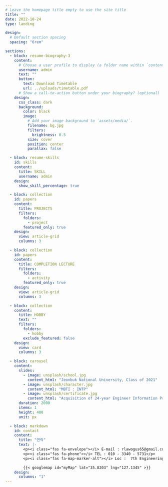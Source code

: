 ```yaml
---
# Leave the homepage title empty to use the site title
title: ""
date: 2022-10-24
type: landing

design:
  # Default section spacing
  spacing: "6rem"

sections:
  - block: resume-biography-3
    content:
      # Choose a user profile to display (a folder name within `content/authors/`)
      username: admin
      text: ""
      button:
        text: Download Timetable
        url: ../uploads/timetable.pdf
      # Show a call-to-action button under your biography? (optional)
    design:
      css_class: dark
      background:
        color: black
        image:
          # Add your image background to `assets/media/`.
          filename: bg.jpg
          filters:
            brightness: 0.5
          size: cover
          position: center
          parallax: false

  - block: resume-skills
    id: skills
    content:
      title: SKILL
      username: admin
    design:
      show_skill_percentage: true

  - block: collection
    id: papers
    content:
      title: PROJECTS
      filters:
        folders:
          - project
        featured_only: true
    design:
      view: article-grid
      columns: 3

  - block: collection
    id: papers
    content:
      title: COMPLETION LECTURE
      filters:
        folders:
          - activity
        featured_only: true
    design:
      view: article-grid
      columns: 3

  - block: collection
    content:
      title: HOBBY
      text: ""
      filters:
        folders:
          - hobby
        exclude_featured: false
    design:
      view: card
      columns: 3

  - block: carousel
    content:
      slides:
        - image: unsplash/school.jpg
          content_html: "Jeonbuk National University, Class of 2021"
        - image: unsplash/character.jpg
          content_html: "MBTI : INTP"
        - image: unsplash/certificate.jpg
          content_html: "Acquisition of 24-year Engineer Information Processing"
      duration: 2000
      items: 1
      height: 400
      unit: px

  - block: markdown
    id: contact
    content:
      title: "연락"
      text: |-
        <p><i class="fas fa-envelope"></i> E-mail : rlawogus65@gmail.com</p>
        <p><i class="fas fa-phone"></i> TEL : 010 - 3340 - 5731</p>
        <p><i class="fas fa-map-marker-alt"></i> Loc :  7th Engineering Building of Jeonbuk National University </p>

        {{< googlemap id="myMap" lat="35.8203" lng="127.1345" >}}
    design:
      columns: "1"
---
```

